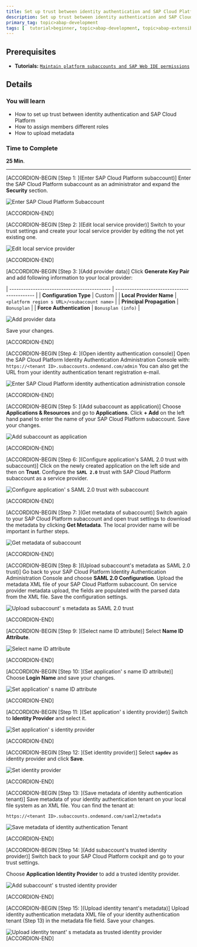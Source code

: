 ```yaml
---
title: Set up trust between identity authentication and SAP Cloud Platform subaccount
description: Set up trust between identity authentication and SAP Cloud Platform will be explained by using SAML 2.0 Configuration.
primary_tag: topic>abap-development
tags: [  tutorial>beginner, topic>abap-development, topic>abap-extensibility ]
---
```


## Prerequisites  
- **Tutorials:** [`Maintain platform subaccounts and SAP Web IDE permissions`](https://www.sap.com/developer/tutorials/abap-custom-ui-subaccount-permission.html)

## Details
### You will learn
- How to set up trust between identity authentication and SAP Cloud Platform
- How to assign members different roles
- How to upload metadata

### Time to Complete
**25 Min**.

---

[ACCORDION-BEGIN [Step 1: ](Enter SAP Cloud Platform subaccount)]
Enter the SAP Cloud Platform subaccount as an administrator and expand the **Security** section.

![Enter SAP Cloud Platform Subaccount](sapcp.png)

[ACCORDION-END]

[ACCORDION-BEGIN [Step 2: ](Edit local service provider)]
Switch to your trust settings and create your local service provider by editing the not yet existing one.

![Edit local service provider](edit.png)

[ACCORDION-END]

[ACCORDION-BEGIN [Step 3: ](Add provider data)]
Click **Generate Key Pair** and add following information to your local provider:

| ------------------------------------------- | ------------------------------------------- |
|           **Configuration Type**            |                    Custom                   |
|           **Local Provider Name**           | `<platform region s URL>/<subaccount name>` |
|          **Principal Propagation**          |                 `Bonusplan`                 |
|          **Force Authentication**           |               `Bonusplan (info)`            |

![Add provider data](add.png)

Save your changes.

[ACCORDION-END]

[ACCORDION-BEGIN [Step 4: ](Open identity authentication console)]
Open the SAP Cloud Platform Identity Authentication Administration Console with:
`https://<tenant ID>.subaccounts.ondemand.com/admin`
You can also get the URL from your identity authentication tenant registration e-mail.

![Enter SAP Cloud Platform identity authentication administration console](identity.png)

[ACCORDION-END]

[ACCORDION-BEGIN [Step 5: ](Add subaccount as application)]
Choose **Applications & Resources** and go to **Applications**. Click **+ Add** on the left hand panel to enter the name of your SAP Cloud Platform subaccount. Save your changes.

![Add subaccount as application](addapplication.png)

[ACCORDION-END]

[ACCORDION-BEGIN [Step 6: ](Configure application's SAML 2.0 trust with subaccount)]
Click on the newly created application on the left side and then on **Trust**. Configure the **`SAML 2.0`** trust with SAP Cloud Platform subaccount as a service provider.

![Configure application' s SAML 2.0 trust with subaccount](saml.png)

[ACCORDION-END]

[ACCORDION-BEGIN [Step 7: ](Get metadata of subaccount)]
Switch again to your SAP Cloud Platform subaccount and open trust settings to download the metadata by clicking **Get Metadata**. The local provider name will be important in further steps.

![Get metadata of subaccount](trust.png)

[ACCORDION-END]


[ACCORDION-BEGIN [Step 8: ](Upload subaccount's metadata as SAML 2.0 trust)]
Go back to your SAP Cloud Platform Identity Authentication Administration Console and choose **SAML 2.0 Configuration**. Upload the metadata XML file of your SAP Cloud Platform subaccount. On service provider metadata upload, the fields are populated with the parsed data from the XML file. Save the configuration settings.

![Upload subaccount' s metadata as SAML 2.0 trust](upload.png)

[ACCORDION-END]

[ACCORDION-BEGIN [Step 9: ](Select name ID attribute)]
Select **Name ID Attribute**.

![Select name ID attribute](saml2.png)

[ACCORDION-END]

[ACCORDION-BEGIN [Step 10: ](Set application' s name ID attribute)]
Choose **Login Name** and save your changes.

![Set application' s name ID attribute](login.png)

[ACCORDION-END]

[ACCORDION-BEGIN [Step 11: ](Set application' s identity provider)]
Switch to **Identity Provider** and select it.

![Set application' s identity provider](provider.png)

[ACCORDION-END]

[ACCORDION-BEGIN [Step 12: ](Set identity provider)]
Select **`sapdev`** as identity provider and click **Save**.

![Set identity provider](sapdev.png)

[ACCORDION-END]

[ACCORDION-BEGIN [Step 13: ](Save metadata of identity authentication tenant)]
Save metadata of your identity authentication tenant on your local file system as an XML file. You can find the tenant at:
```
https://<tenant ID>.subaccounts.ondemand.com/saml2/metadata
```

![Save metadata of identity authentication Tenant](metadata.png)

[ACCORDION-END]

[ACCORDION-BEGIN [Step 14: ](Add subaccount's trusted identity provider)]
Switch back to your SAP Cloud Platform cockpit and go to your trust settings.

Choose **Application Identity Provider** to add a trusted identity provider.

![Add subaccount' s trusted identity provider](trusted.png)

[ACCORDION-END]

[ACCORDION-BEGIN [Step 15: ](Upload identity tenant's metadata)]
Upload identity authentication metadata XML file of your identity authentication tenant (Step 13) in the metadata file field. Save your changes.

![Upload identity tenant' s metadata as trusted identity provider](attribute.png)
[ACCORDION-END]

